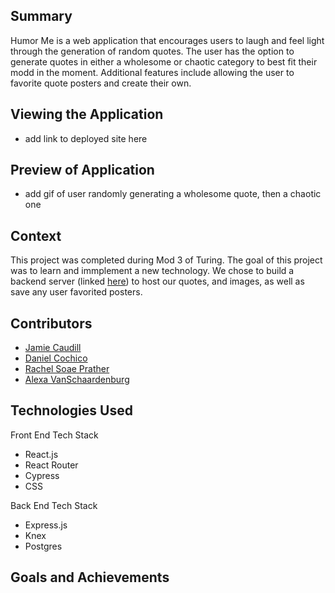 
## Summary
Humor Me is a web application that encourages users to laugh and feel light through the generation of random quotes. The user has the option to generate quotes in either a wholesome or chaotic category to best fit their modd in the moment. Additional features include allowing the user to favorite quote posters and create their own. 

## Viewing the Application
- add link to deployed site here

## Preview of Application
- add gif of user randomly generating a wholesome quote, then a chaotic one

## Context
This project was completed during Mod 3 of Turing. The goal of this project was to learn and immplement a new technology. We chose to build a backend server (linked [here](https://github.com/rachelsoae/stretch-be)) to host our quotes, and images, as well as save any user favorited posters. 

## Contributors
- [Jamie Caudill](https://github.com/JamieCaudill)
- [Daniel Cochico](https://github.com/dcochico)
- [Rachel Soae Prather](https://github.com/rachelsoae)
- [Alexa VanSchaardenburg](https://github.com/AlexaVanSchaardenburg)

## Technologies Used
Front End Tech Stack
- React.js
- React Router
- Cypress
- CSS

Back End Tech Stack
- Express.js
- Knex
- Postgres

## Goals and Achievements
